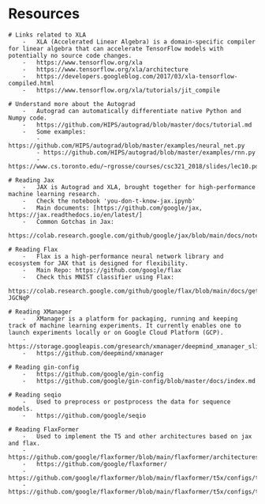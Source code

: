 # Resources
    # Links related to XLA
        -   XLA (Accelerated Linear Algebra) is a domain-specific compiler for linear algebra that can accelerate TensorFlow models with potentially no source code changes.
        -	https://www.tensorflow.org/xla
        -	https://www.tensorflow.org/xla/architecture
        -	https://developers.googleblog.com/2017/03/xla-tensorflow-compiled.html
        -	https://www.tensorflow.org/xla/tutorials/jit_compile

    # Understand more about the Autograd
        -   Autograd can automatically differentiate native Python and Numpy code.
        - 	https://github.com/HIPS/autograd/blob/master/docs/tutorial.md
        -	Some examples:
            - https://github.com/HIPS/autograd/blob/master/examples/neural_net.py
            - https://github.com/HIPS/autograd/blob/master/examples/rnn.py
            - https://www.cs.toronto.edu/~rgrosse/courses/csc321_2018/slides/lec10.pdf

    # Reading Jax
        -   JAX is Autograd and XLA, brought together for high-performance machine learning research.
        -   Check the notebook 'you-don-t-know-jax.ipynb'
        -	Main documents: [https://github.com/google/jax, https://jax.readthedocs.io/en/latest/]
        -   Common Gotchas in Jax:
                https://colab.research.google.com/github/google/jax/blob/main/docs/notebooks/Common_Gotchas_in_JAX.ipynb#scrollTo=w99WXa6bBa_H

    # Reading Flax
        -   Flax is a high-performance neural network library and ecosystem for JAX that is designed for flexibility.
        -   Main Repo: https://github.com/google/flax
        -   Check this MNIST classifier using Flax:
            https://colab.research.google.com/github/google/flax/blob/main/docs/getting_started.ipynb#scrollTo=7ipyJ-JGCNqP

    # Reading XManager
        -   XManager is a platform for packaging, running and keeping track of machine learning experiments. It currently enables one to launch experiments locally or on Google Cloud Platform (GCP).
        -   https://storage.googleapis.com/gresearch/xmanager/deepmind_xmanager_slides.pdf
        -   https://github.com/deepmind/xmanager

    # Reading gin-config
        -   https://github.com/google/gin-config
        -   https://github.com/google/gin-config/blob/master/docs/index.md

    # Reading seqio
        -   Used to preprocess or postprocess the data for sequence models.
        -   https://github.com/google/seqio

    # Reading FlaxFormer
        -   Used to implement the T5 and other architectures based on jax and flax.
        -   https://github.com/google/flaxformer/blob/main/flaxformer/architectures/t5/t5_1_1.py
        -   https://github.com/google/flaxformer/
        -   https://github.com/google/flaxformer/blob/main/flaxformer/t5x/configs/t5/models/t5_1_1_base.gin
        -   https://github.com/google/flaxformer/blob/main/flaxformer/t5x/configs/t5/architectures/t5_1_1_flaxformer.gin
